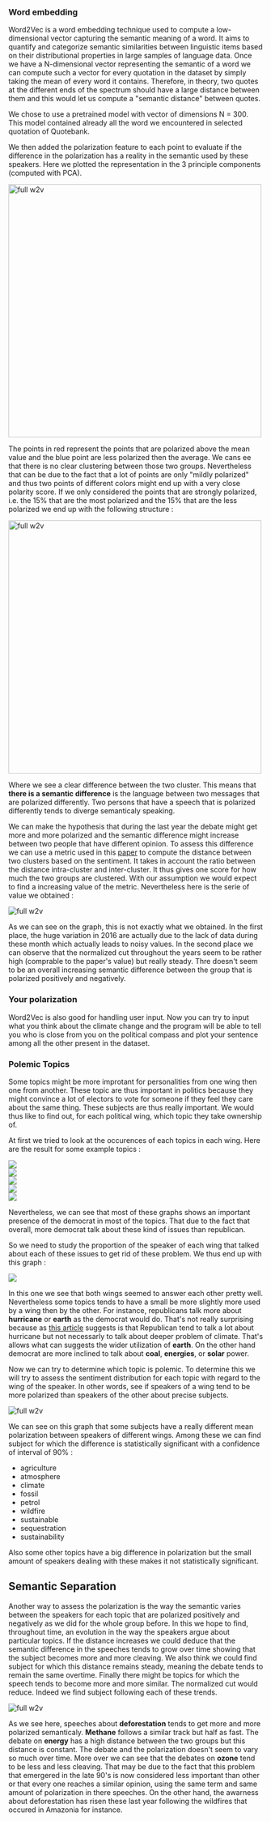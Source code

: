 ### Word embedding 

Word2Vec is a word embedding technique used to compute a low-dimensional vector capturing the semantic meaning of a word. It aims to quantify and categorize semantic similarities between linguistic items based on their distributional properties in large samples of language data. Once we have a N-dimensional vector representing the semantic of a word we can compute such a vector for every quotation in the dataset by simply taking the mean of every word it contains. Therefore, in theory, two quotes at the different ends of the spectrum should have a large distance between them and this would let us compute a "semantic distance" between quotes. 

We chose to use a pretrained model with vector of dimensions N = 300. This model contained already all the word we encountered in selected quotation of Quotebank. 

We then added the polarization feature to each point to evaluate if the difference in the polarization has a reality in the semantic used by these speakers. Here we plotted the representation in the 3 principle components (computed with PCA).

<div align-items="center" justify-content="center">
    <img src="antoine_plots/w2v_full.png" alt="full w2v" width=500 height=500>
</div>

The points in red represent the points that are polarized above the mean value and the blue point are less polarized then the average. We cans ee that there is no clear clustering between those two groups. Nevertheless that can be due to the fact that a lot of points are only "mildly polarized" and thus two points of different colors might end up with a very close polarity score. If we only considered the points that are strongly polarized, i.e. the 15% that are the most polarized and the 15% that are the less polarized we end up with the following structure :

<div align-items="center" justify-content="center">
    <img src="antoine_plots/w2v_ext.png" alt="full w2v" width=500 height=500>
</div>

Where we see a clear difference between the two cluster. This means that **there is a semantic difference** is the language between two messages that are polarized differently. Two persons that have a speech that is polarized differently tends to diverge semanticaly speaking.

We can make the hypothesis that during the last year the debate might get more and more polarized and the semantic difference might increase between two people that have different opinion. To assess this difference we can use a metric used in this <a href="https://ieeexplore.ieee.org/document/8181508">paper</a> to compute the distance between two clusters based on the sentiment. It takes in account the ratio between the distance intra-cluster and inter-cluster. It thus gives one score for how much the two groups are clustered. With our assumption we would expect to find a increasing value of the metric. Nevertheless here is the serie of value we obtained :

<div align-items="center" justify-content="center">
    <img src="antoine_plots/normalized_cut_evolution.png" alt="full w2v">
</div>


As we can see on the graph, this is not exactly what we obtained. In the first place, the huge variation in 2016 are actually due to the lack of data during these month which actually leads to noisy values. In the second place we can observe that the normalized cut throughout the years seem to be rather high (comprable to the paper's value) but really steady. Thre doesn't seem to be an overall increasing semantic difference between the group that is polarized positively and negatively. 


### Your polarization

Word2Vec is also good for handling user input. Now you can try to input what you think about the climate change and the program will be able to tell you who is close from you on the political compass and plot your sentence among all the other present in the dataset.

<!-- TODO INSERT PHOTO OF EXAMPLE AND TELL TO GO ON A SPECIAL NOTEBOOK -->



### Polemic Topics

Some topics might be more improtant for personalities from one wing then one from another. These topic are thus important in politics because they might convince a lot of electors to vote for someone if they feel they care about the same thing. These subjects are thus really important. We would thus like to find out, for each political wing, which topic they take ownership of.

At first we tried to look at the occurences of each topics in each wing. Here are the result for some example topics :

<div align-items="center" justify-content="center">
    <img src="antoine_plots/topic_wing_counts/agriculture.png">
</div>
<div align-items="center" justify-content="center">
    <img src="antoine_plots/topic_wing_counts/coal.png">
</div>
<div align-items="center" justify-content="center">
    <img src="antoine_plots/topic_wing_counts/energy.png">
</div>
<div align-items="center" justify-content="center">
    <img src="antoine_plots/topic_wing_counts/earth.png">
</div>
<div align-items="center" justify-content="center">
    <img src="antoine_plots/topic_wing_counts/sequestration.png">
</div>

Nevertheless, we can see that most of these graphs shows an important presence of the democrat in most of the topics. That due to the fact that overall, more democrat talk about these kind of issues than republican.

So we need to study the proportion of the speaker of each wing that talked about each of these issues to get rid of these problem. We thus end up with this graph :

<div align-items="center" justify-content="center">
    <img src="antoine_plots/wing_topics_relation.png">
</div>

In this one we see that both wings seemed to answer each other pretty well. Nevertheless some topics tends to have a small be more slightly more used by a wing then by the other. For instance, republicans talk more about **hurricane** or **earth** as the democrat would do. That's not really surprising because as <a href="https://www.nbcnews.com/think/opinion/if-republicans-really-cared-about-hurricane-victims-they-d-stop-ncna1238686">this article</a> suggests is that Republican tend to talk a lot about hurricane but not necessarly to talk about deeper problem of climate. That's allows what can suggests the wider utilization of **earth**. On the other hand democrat are more inclined to talk about **coal**, **energies**, or **solar** power.


Now we can try to determine which topic is polemic. To determine this we will try to assess the sentiment distribution for each topic with regard to the wing of the speaker. In other words, see if speakers of a wing tend to be more polarized than speakers of the other about precise subjects. 


<div align-items="center" justify-content="center">
    <img src="antoine_plots/polarization_wing_subject.png" alt="full w2v">
</div>

We can see on this graph that some subjects have a really different mean polarization between speakers of different wings. Among these we can find subject for which the difference is statistically significant with a confidence of interval of 90% :
<ul>
    <li>agriculture</li>
    <li>atmosphere</li>
    <li>climate</li>
    <li>fossil</li>
    <li>petrol</li>
    <li>wildfire</li>
    <li>sustainable</li>
    <li>sequestration</li>
    <li>sustainability</li>
</ul>

Also some other topics have a big difference in polarization but the small amount of speakers dealing with these makes it not statistically significant.


## Semantic Separation

Another way to assess the polarization is the way the semantic varies between the speakers for each topic that are polarized positively and negatively as we did for the whole group before. In this we hope to find, throughout time, an evolution in the way the speakers argue about particular topics. If the distance increases we could deduce that the semantic difference in the speeches tends to grow over time showing that the subject becomes more and more cleaving. We also think we could find subject for which this distance remains steady, meaning the debate tends to remain the same overtime. Finally there might be topics for which the speech tends to become more and more similar. The normalized cut would reduce. Indeed we find subject following each of these trends.

<div align-items="center" justify-content="center">
    <img src="antoine_plots/normalized_cut_evolution_topics.png" alt="full w2v">
</div>

As we see here, speeches about **deforestation** tends to get more and more polarized semanticaly. **Methane** follows a similar track but half as fast. The debate on **energy** has a high distance between the two groups but this distance is constant. The debate and the polarization doesn't seem to vary so much over time. More over we can see that the debates on **ozone** tend to be less and less cleaving. That may be due to the fact that this problem that emergered in the late 90's is now considered less important than other or that every one reaches a similar opinion, using the same term and same amount of polarization in there speeches. On the other hand, the awarness about deforestation has risen these last year following the wildfires that occured in Amazonia for instance.



